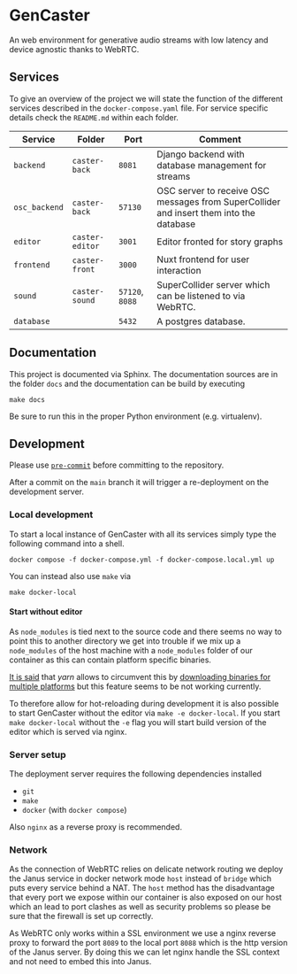 # GenCaster

An web environment for generative audio streams with low latency and device agnostic thanks to WebRTC.

## Services

To give an overview of the project we will state the function of the different services described in the `docker-compose.yaml` file.
For service specific details check the `README.md` within each folder.

Service | Folder | Port | Comment
--- | --- | --- | ---
`backend` | `caster-back` | `8081` | Django backend with database management for streams
`osc_backend` | `caster-back` | `57130` | OSC server to receive OSC messages from SuperCollider and insert them into the database
`editor` | `caster-editor` | `3001` | Editor fronted for story graphs
`frontend` | `caster-front` | `3000` | Nuxt frontend for user interaction
`sound` | `caster-sound` | `57120`, `8088` | SuperCollider server which can be listened to via WebRTC.
`database` | | `5432` | A postgres database.

## Documentation

This project is documented via Sphinx.
The documentation sources are in the folder `docs` and the documentation
can be build by executing

```shell
make docs
```

Be sure to run this in the proper Python environment (e.g. virtualenv).

## Development

Please use [`pre-commit`](https://pre-commit.com/) before committing to the repository.

After a commit on the `main` branch it will trigger a re-deployment on the development server.

### Local development

To start a local instance of GenCaster with all its services simply type the following command into a shell.

```shell
docker compose -f docker-compose.yml -f docker-compose.local.yml up
```

You can instead also use `make` via

```shell
make docker-local
```

#### Start without editor

As `node_modules` is tied next to the source code and there seems no way to point this to another directory we get into trouble if we mix up a `node_modules` of the host machine with a `node_modules` folder of our container as this can contain platform specific binaries.

[It is said](https://esbuild.github.io/getting-started/#simultaneous-platforms) that *yarn* allows to circumvent this by [downloading binaries for multiple platforms](https://yarnpkg.com/configuration/yarnrc#supportedArchitectures) but this feature seems to be not working currently.

To therefore allow for hot-reloading during development it is also possible to start GenCaster without the editor via `make -e docker-local`. If you start `make docker-local` without the `-e` flag you will start build version of the editor which is served via nginx.

### Server setup

The deployment server requires the following dependencies installed

* `git`
* `make`
* `docker` (with `docker compose`)

Also `nginx` as a reverse proxy is recommended.

### Network

As the connection of WebRTC relies on delicate network routing we deploy the Janus service in docker network mode `host` instead of `bridge` which puts every service behind a NAT.
The `host` method has the disadvantage that every port we expose within our container is also exposed on our host which an lead to port clashes as well as security problems so please be sure that the firewall is set up correctly.

As WebRTC only works within a SSL environment we use a nginx reverse proxy to forward the port `8089` to the local port `8088` which is the http version of the Janus server.
By doing this we can let nginx handle the SSL context and not need to embed this into Janus.
